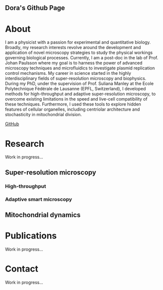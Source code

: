 ## Dora's Github Page

# About
I am a physicist with a passion for experimental and quantitative biology. Broadly, my research interests revolve around the development and application of novel microscopy strategies to study the physical workings governing biological processes. Currently, I am a post-doc in the lab of Prof. Johan Paulsson where my goal is to harness the power of advanced microscopy techniques and microfluidics to investigate plasmid replication control mechanisms.
My career in science started in the highly interdisciplinary fields of super-resolution microscopy and biophysics. During my PhD, under the supervision of Prof. Suliana Manley at the Ecole Polytechnique Fédérale de Lausanne (EPFL, Switzerland), I developed methods for high-throughput and adaptive super-resolution microscopy, to overcome existing limitations in the speed and live-cell compatibility of these techniques. Furthermore, I used these tools to explore hidden features of cellular organelles, including centriolar architecture and stochasticity in mitochondrial division.

[GitHub](http://github.com)

# Research
Work in progress...
## Super-resolution microscopy
### High-throughput

### Adaptive smart microscopy

## Mitochondrial dynamics


# Publications
Work in progress...

# Contact
Work in progress...

